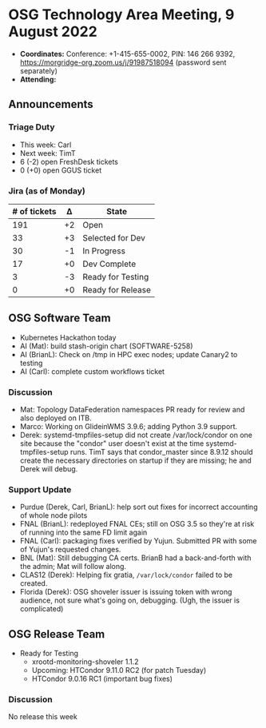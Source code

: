 # OSG Technology Area Meeting, 9 August 2022

-   **Coordinates:** Conference: +1-415-655-0002, PIN: 146 266 9392,
    <https://morgridge-org.zoom.us/j/91987518094> (password sent separately)
-   **Attending:** 

## Announcements

### Triage Duty

-   This week: Carl
-   Next week: TimT
-   6 (-2) open FreshDesk tickets
-   0 (+0) open GGUS ticket

### Jira (as of Monday)

| # of tickets | &Delta; | State             |
|--------------|---------|-------------------|
| 191          | +2      | Open              |
| 33           | +3      | Selected for Dev  |
| 30           | -1      | In Progress       |
| 17           | +0      | Dev Complete      |
| 3            | -3      | Ready for Testing |
| 0            | +0      | Ready for Release |

## OSG Software Team

-  Kubernetes Hackathon today
-  AI (Mat): build stash-origin chart (SOFTWARE-5258)
-  AI (BrianL): Check on /tmp in HPC exec nodes; update Canary2 to testing
-  AI (Carl): complete custom workflows ticket

### Discussion

-   Mat: Topology DataFederation namespaces PR ready for review and also deployed on ITB.
-   Marco: Working on GlideinWMS 3.9.6; adding Python 3.9 support.
-   Derek: systemd-tmpfiles-setup did not create /var/lock/condor on one site because the "condor" user doesn't exist at
    the time systemd-tmpfiles-setup runs.  TimT says that condor_master since 8.9.12 should create the necessary
    directories on startup if they are missing; he and Derek will debug.

### Support Update

-   Purdue (Derek, Carl, BrianL): help sort out fixes for incorrect accounting of whole node pilots
-   FNAL (BrianL): redeployed FNAL CEs; still on OSG 3.5 so they're at risk of running into the same FD limit again
-   FNAL (Carl): packaging fixes verified by Yujun.
    Submitted PR with some of Yujun's requested changes.
-   BNL (Mat): Still debugging CA certs.  BrianB had a back-and-forth with the admin; Mat will follow along.
-   CLAS12 (Derek): Helping fix gratia, `/var/lock/condor` failed to be created.
-   Florida (Derek): OSG shoveler issuer is issuing token with wrong audience, not sure what's going on, debugging.  (Ugh, the issuer is complicated)

## OSG Release Team

-   Ready for Testing
    -   xrootd-monitoring-shoveler 1.1.2
    -   Upcoming: HTCondor 9.11.0 RC2 (for patch Tuesday)
    -   HTCondor 9.0.16 RC1 (important bug fixes)

### Discussion

No release this week
